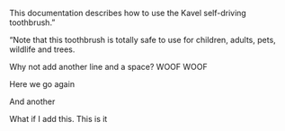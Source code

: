 This documentation describes how to use the Kavel self-driving toothbrush.”

“Note that this toothbrush is totally safe to use for children, adults, pets, wildlife and trees.

Why not add another line and a space? WOOF WOOF

Here we go again

And another

What if I add this. This is it
